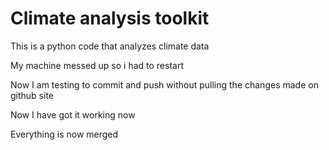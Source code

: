 # Climate analysis toolkit

This is a python code that analyzes climate data

My machine messed up so i had to restart

Now I am testing to commit and push without pulling the changes made on github site

Now I have got it working now

Everything is now merged
